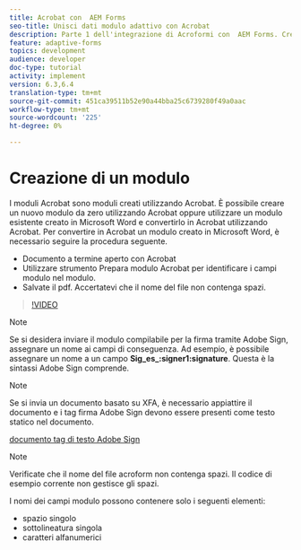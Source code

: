 ```yaml
---
title: Acrobat con  AEM Forms
seo-title: Unisci dati modulo adattivo con Acrobat
description: Parte 1 dell'integrazione di Acroformi con  AEM Forms. Creazione di un modulo adattivo con Acrobat e unione dei dati per ottenere un PDF.
feature: adaptive-forms
topics: development
audience: developer
doc-type: tutorial
activity: implement
version: 6.3,6.4
translation-type: tm+mt
source-git-commit: 451ca39511b52e90a44bba25c6739280f49a0aac
workflow-type: tm+mt
source-wordcount: '225'
ht-degree: 0%

---
```



# Creazione di un modulo

I moduli Acrobat sono moduli creati utilizzando  Acrobat. È possibile creare un nuovo modulo da zero utilizzando  Acrobat oppure utilizzare un modulo esistente creato in Microsoft Word e convertirlo in Acrobat utilizzando  Acrobat. Per convertire in Acrobat un modulo creato in Microsoft Word, è necessario seguire la procedura seguente.

* Documento a termine aperto con  Acrobat
* Utilizzare  strumento Prepara modulo Acrobat per identificare i campi modulo nel modulo.
* Salvate il pdf. Accertatevi che il nome del file non contenga spazi.


>[!VIDEO](https://video.tv.adobe.com/v/22575?quality=9&learn=on)

>[!NOTE]
>
>Se si desidera inviare il modulo compilabile per la firma tramite  Adobe Sign, assegnare un nome ai campi di conseguenza. Ad esempio, è possibile assegnare un nome a un campo **Sig_es_:signer1:signature**. Questa è la sintassi  Adobe Sign comprende.

>[!NOTE]
>
>Se si invia un documento basato su XFA, è necessario appiattire il documento e i tag firma Adobe Sign  devono essere presenti come testo statico nel documento.

[ documento tag di testo Adobe Sign](https://helpx.adobe.com/sign/using/text-tag.html)

>[!NOTE]
>
>Verificate che il nome del file acroform non contenga spazi. Il codice di esempio corrente non gestisce gli spazi.
>
>I nomi dei campi modulo possono contenere solo i seguenti elementi:
>
>* spazio singolo
>* sottolineatura singola
>* caratteri alfanumerici

